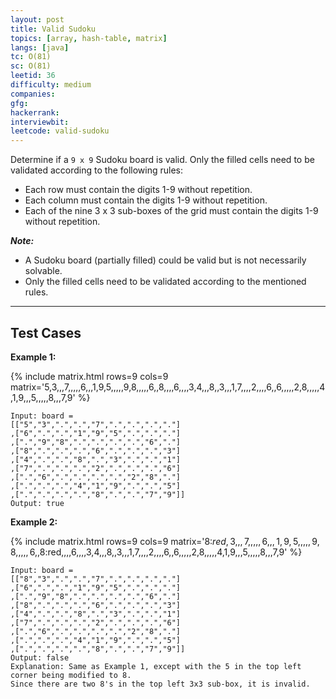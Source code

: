 ```yaml
---
layout: post
title: Valid Sudoku
topics: [array, hash-table, matrix]
langs: [java]
tc: O(81)
sc: O(81)
leetid: 36
difficulty: medium
companies: 
gfg: 
hackerrank: 
interviewbit: 
leetcode: valid-sudoku
---
```


Determine if a `9 x 9` Sudoku board is valid. Only the filled cells need to be validated according to the following rules:

- Each row must contain the digits 1-9 without repetition.
- Each column must contain the digits 1-9 without repetition.
- Each of the nine 3 x 3 sub-boxes of the grid must contain the digits 1-9 without repetition.

_**Note:**_
- A Sudoku board (partially filled) could be valid but is not necessarily solvable.
- Only the filled cells need to be validated according to the mentioned rules.

---

## Test Cases

**Example 1:** 

{% include matrix.html rows=9 cols=9 matrix='5,3,,,7,,,,,6,,,1,9,5,,,,,9,8,,,,,6,,8,,,,6,,,,3,4,,,8,,3,,,1,7,,,,2,,,,6,,6,,,,,2,8,,,,,4,1,9,,,5,,,,,8,,,7,9' %}
```
Input: board = 
[["5","3",".",".","7",".",".",".","."]
,["6",".",".","1","9","5",".",".","."]
,[".","9","8",".",".",".",".","6","."]
,["8",".",".",".","6",".",".",".","3"]
,["4",".",".","8",".","3",".",".","1"]
,["7",".",".",".","2",".",".",".","6"]
,[".","6",".",".",".",".","2","8","."]
,[".",".",".","4","1","9",".",".","5"]
,[".",".",".",".","8",".",".","7","9"]]
Output: true
```

**Example 2:**

{% include matrix.html rows=9 cols=9 matrix='8:$red,3,,,7,,,,,6,,,1,9,5,,,,,9,8,,,,,6,,8:$red,,,,6,,,,3,4,,,8,,3,,,1,7,,,,2,,,,6,,6,,,,,2,8,,,,,4,1,9,,,5,,,,,8,,,7,9' %}
```
Input: board = 
[["8","3",".",".","7",".",".",".","."]
,["6",".",".","1","9","5",".",".","."]
,[".","9","8",".",".",".",".","6","."]
,["8",".",".",".","6",".",".",".","3"]
,["4",".",".","8",".","3",".",".","1"]
,["7",".",".",".","2",".",".",".","6"]
,[".","6",".",".",".",".","2","8","."]
,[".",".",".","4","1","9",".",".","5"]
,[".",".",".",".","8",".",".","7","9"]]
Output: false
Explanation: Same as Example 1, except with the 5 in the top left corner being modified to 8. 
Since there are two 8's in the top left 3x3 sub-box, it is invalid.
```